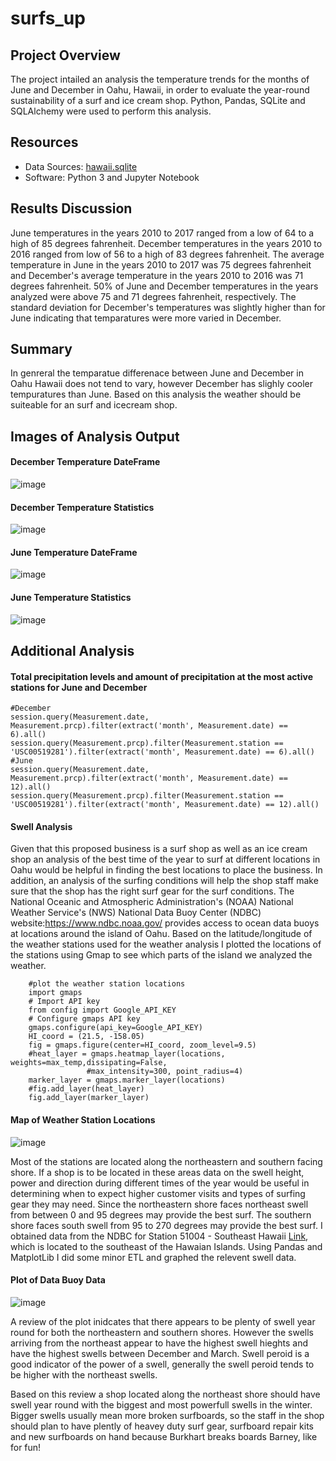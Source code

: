 # surfs_up

## Project Overview 
The project intailed an analysis the temperature trends for the months of June and December in Oahu, Hawaii, in order to evaluate the year-round sustainability of a surf and ice cream shop. Python, Pandas, SQLite and SQLAlchemy were used to perform this analysis.

## Resources
- Data Sources: [hawaii.sqlite](https://github.com/blueschistrocks/surfs_up/blob/f7a7727131863c205aeba0a78353a236c1dfdae1/hawaii.sqlite)
- Software: Python 3 and Jupyter Notebook

## Results Discussion

June temperatures in the years 2010 to 2017 ranged from a low of 64 to a high of 85 degrees fahrenheit. December temperatures in the years 2010 to 2016 ranged from low of 56 to a high of 83 degrees fahrenheit. The average temperature in June in the years 2010 to 2017 was 75 degrees fahrenheit and December's average temperature in the years 2010 to 2016 was 71 degrees fahrenheit. 50% of June and December temperatures in the years analyzed were above 75 and 71 degrees fahrenheit, respectively. The standard deviation for December's temperatures was slightly higher than for June indicating that temparatures were more varied in December. 


## Summary
In genreral the temparatue differenace between June and December in Oahu Hawaii does not tend to vary, however December has slighly cooler tempuratures than June. Based on this analysis the weather should be suiteable for an surf and icecream shop.

## Images of Analysis Output

#### December Temperature DateFrame
![image](https://github.com/blueschistrocks/surfs_up/blob/b3beec2a22bf9fd85057370fdcd90ac957234de5/Images/Dec_temp_df.png)<br>
#### December Temperature Statistics
![image](https://github.com/blueschistrocks/surfs_up/blob/b3beec2a22bf9fd85057370fdcd90ac957234de5/Images/Dec_temp_stats.png)<br>
#### June Temperature DateFrame
![image](https://github.com/blueschistrocks/surfs_up/blob/b3beec2a22bf9fd85057370fdcd90ac957234de5/Images/June_temp_df.png)<br>
#### June Temperature Statistics
![image](https://github.com/blueschistrocks/surfs_up/blob/b3beec2a22bf9fd85057370fdcd90ac957234de5/Images/June_temp_stats.png)<br>

## Additional Analysis

#### Total precipitation levels and amount of precipitation at the most active stations for June and December

    #December
    session.query(Measurement.date, Measurement.prcp).filter(extract('month', Measurement.date) == 6).all()
    session.query(Measurement.prcp).filter(Measurement.station == 'USC00519281').filter(extract('month', Measurement.date) == 6).all()
    #June
    session.query(Measurement.date, Measurement.prcp).filter(extract('month', Measurement.date) == 12).all()
    session.query(Measurement.prcp).filter(Measurement.station == 'USC00519281').filter(extract('month', Measurement.date) == 12).all()

#### Swell Analysis

Given that this proposed business is a surf shop as well as an ice cream shop an analysis of the best time of the year to surf at different locations in Oahu would be helpful in finding the best locations to place the business. In addition, an analysis of the surfing conditions will help the shop staff make sure that the shop has the right surf gear for the surf conditions. The National Oceanic and Atmospheric Administration's (NOAA) National Weather Service's (NWS) National Data Buoy Center (NDBC) website:https://www.ndbc.noaa.gov/ provides access to ocean data buoys at locations around the island of Oahu.  Based on the latitude/longitude of the weather stations used for the weather analysis I plotted the locations of the stations using Gmap to see which parts of the island we analyzed the weather.

        #plot the weather station locations
        import gmaps
        # Import API key
        from config import Google_API_KEY
        # Configure gmaps API key
        gmaps.configure(api_key=Google_API_KEY)
        HI_coord = (21.5, -158.05)
        fig = gmaps.figure(center=HI_coord, zoom_level=9.5)
        #heat_layer = gmaps.heatmap_layer(locations, weights=max_temp,dissipating=False,
                     #max_intensity=300, point_radius=4)
        marker_layer = gmaps.marker_layer(locations)
        #fig.add_layer(heat_layer)
        fig.add_layer(marker_layer)

#### Map of Weather Station Locations
![image](https://github.com/blueschistrocks/surfs_up/blob/0cc29b70920aa723027dcbd61d6ea92d370e70a4/Images/Gmap-Oahu.png)

Most of the stations are located along the northeastern and southern facing shore. If a shop is to be located in these areas data on the swell height, power and direction during different times of the year would be useful in determining when to expect higher customer visits and types of surfing gear they may need. Since the northeastern shore faces northeast swell from between 0 and 95 degrees may provide the best surf. The southern shore faces south swell from 95 to 270 degrees may provide the best surf. I obtained data from the NDBC for Station 51004 - Southeast Hawaii [Link](https://www.ndbc.noaa.gov/view_text_file.php?filename=51004h2021.txt.gz&dir=data/historical/stdmet/), which is located to the southeast of the Hawaian Islands. Using Pandas and MatplotLib I did some minor ETL and graphed the relevent swell data.

#### Plot of Data Buoy Data
![image](https://github.com/blueschistrocks/surfs_up/blob/9834de0b3f0cdc76001963199df15a65464a5845/Images/DataBouy_plot(2021).png)

A review of the plot inidcates that there appears to be plenty of swell year round for both the northeastern and southern shores. However the swells arriving from the northeast appear to have the highest swell hieghts and have the highest swells between December and March. Swell peroid is a good indicator of the power of a swell, generally the swell peroid tends to be higher with the northeast swells.

Based on this review a shop located along the northeast shore should have swell year round with the biggest and most powerfull swells in the winter.  Bigger swells usually mean more broken surfboards, so the staff in the shop should plan to have plently of heavey duty surf gear, surfboard repair kits and new surfboards on hand because Burkhart breaks boards Barney, like for fun!
